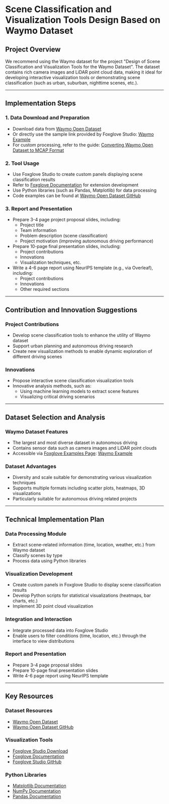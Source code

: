 # Scene Classification and Visualization Tools Design Based on Waymo Dataset

## Project Overview
We recommend using the Waymo dataset for the project "Design of Scene Classification and Visualization Tools for the Waymo Dataset". The dataset contains rich camera images and LiDAR point cloud data, making it ideal for developing interactive visualization tools or demonstrating scene classification (such as urban, suburban, nighttime scenes, etc.).

---

## Implementation Steps

### 1. Data Download and Preparation
- Download data from [Waymo Open Dataset](https://waymo.com/open/)
- Or directly use the sample link provided by Foxglove Studio: [Waymo Example](https://app.foxglove.dev/~/view?ds=foxglove-sample-stream&ds.recordingId=rec_0dHYwkGj9g7eA9DE&ds.overrideLayoutId=df51964b-b84a-4e12-a11e-067e2fce9c1c)
- For custom processing, refer to the guide: [Converting Waymo Open Dataset to MCAP Format](https://foxglove.dev/blog/converting-the-waymo-open-dataset-to-mcap)

### 2. Tool Usage
- Use Foxglove Studio to create custom panels displaying scene classification results
- Refer to [Foxglove Documentation](https://docs.foxglove.dev/docs) for extension development
- Use Python libraries (such as Pandas, Matplotlib) for data processing
- Code examples can be found at [Waymo Open Dataset GitHub](https://github.com/waymo-research/waymo-open-dataset)

### 3. Report and Presentation
- Prepare 3-4 page project proposal slides, including:
  - Project title
  - Team information
  - Problem description (scene classification)
  - Project motivation (improving autonomous driving performance)
- Prepare 10-page final presentation slides, including:
  - Project contributions
  - Innovations
  - Visualization techniques, etc.
- Write a 4-6 page report using NeurIPS template (e.g., via Overleaf), including:
  - Project contributions
  - Innovations
  - Other required sections

---

## Contribution and Innovation Suggestions

### Project Contributions
- Develop scene classification tools to enhance the utility of Waymo dataset
- Support urban planning and autonomous driving research
- Create new visualization methods to enable dynamic exploration of different driving scenes

### Innovations
- Propose interactive scene classification visualization tools
- Innovative analysis methods, such as:
  - Using machine learning models to extract scene features
  - Visualizing critical driving scenarios

---

## Dataset Selection and Analysis

### Waymo Dataset Features
- The largest and most diverse dataset in autonomous driving
- Contains sensor data such as camera images and LiDAR point clouds
- Accessible via [Foxglove Examples Page](https://foxglove.dev/examples): [Waymo Example](https://app.foxglove.dev/~/view?ds=foxglove-sample-stream&ds.recordingId=rec_0dHYwkGj9g7eA9DE&ds.overrideLayoutId=df51964b-b84a-4e12-a11e-067e2fce9c1c)

### Dataset Advantages
- Diversity and scale suitable for demonstrating various visualization techniques
- Supports multiple formats including scatter plots, heatmaps, 3D visualizations
- Particularly suitable for autonomous driving related projects

---

## Technical Implementation Plan

### Data Processing Module
- Extract scene-related information (time, location, weather, etc.) from Waymo dataset
- Classify scenes by type
- Process data using Python libraries

### Visualization Development
- Create custom panels in Foxglove Studio to display scene classification results
- Develop Python scripts for statistical visualizations (heatmaps, bar charts, etc.)
- Implement 3D point cloud visualization

### Integration and Interaction
- Integrate processed data into Foxglove Studio
- Enable users to filter conditions (time, location, etc.) through the interface to view distributions

### Report and Presentation
- Prepare 3-4 page proposal slides
- Prepare 10-page final presentation slides
- Write 4-6 page report using NeurIPS template

---

## Key Resources

### Dataset Resources
- [Waymo Open Dataset](https://waymo.com/open/)
- [Waymo Open Dataset GitHub](https://github.com/waymo-research/waymo-open-dataset)

### Visualization Tools
- [Foxglove Studio Download](https://foxglove.dev/download)
- [Foxglove Documentation](https://docs.foxglove.dev/docs)
- [Foxglove Studio GitHub](https://github.com/foxglove/studio)

### Python Libraries
- [Matplotlib Documentation](https://matplotlib.org/)
- [NumPy Documentation](https://numpy.org/)
- [Pandas Documentation](https://pandas.pydata.org/)
